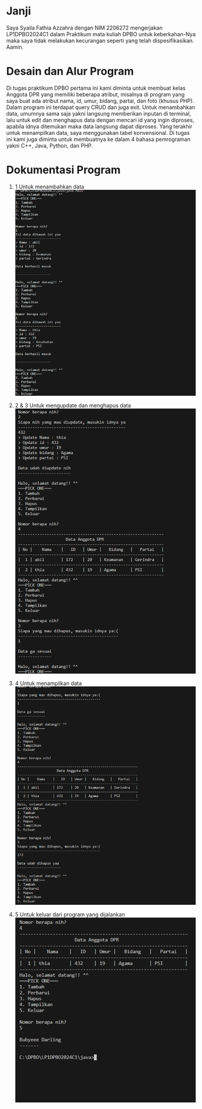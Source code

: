 # Janji
Saya Syaila Fathia Azzahra dengan NIM 2206272 mengerjakan LP1DPBO2024C1 dalam Praktikum mata kuliah DPBO untuk keberkahan-Nya maka saya tidak melakukan kecurangan seperti yang telah dispesifikasikan. Aamin.


# Desain dan Alur Program
Di tugas praktikum DPBO pertama ini kami diminta untuk membuat kelas Anggota DPR yang memiliki beberapa atribut, misalnya di program yang saya buat ada atribut nama, id, umur, bidang, partai, dan foto (khusus PHP). Dalam program ini terdapat query CRUD dan juga exit. Untuk menambahkan data, umumnya sama saja yakni langsung memberikan inputan di terminal, lalu untuk edit dan menghapus data dengan mencari id yang ingin diproses, apabila idnya ditemukan maka data langsung dapat diproses. Yang terakhir untuk menampilkan data, saya menggunakan tabel konvensional. Di tugas ini kami juga diminta untuk membuatnya ke dalam 4 bahasa pemrograman yakni C++, Java, Python, dan PHP.


# Dokumentasi Program
1. 1 Untuk menambahkan data
![Screenshot 2024-02-14 220001.png](https://github.com/fathiaasyari/LP1DPBO2024C1/blob/09df9ad0bad1863299cbad7b51832fa912181d69/java/screenshoot/Screenshot%202024-02-14%20220001.png)

2. 2 & 3 Untuk mengupdate dan menghapus data
![Screenshot 2024-02-14 220013.png](https://github.com/fathiaasyari/LP1DPBO2024C1/blob/c4f3b76ed5622fe68fce1e7c409c3924b76d15f7/java/screenshoot/Screenshot%202024-02-14%20220013.png)

3. 4 Untuk menampilkan data
![Screenshot 2024-02-14 220025.png](https://github.com/fathiaasyari/LP1DPBO2024C1/blob/c4f3b76ed5622fe68fce1e7c409c3924b76d15f7/java/screenshoot/Screenshot%202024-02-14%20220025.png)

4. 5 Untuk keluar dari program yang dijalankan
![Screenshot 2024-02-14 220030.png](https://github.com/fathiaasyari/LP1DPBO2024C1/blob/c4f3b76ed5622fe68fce1e7c409c3924b76d15f7/java/screenshoot/Screenshot%202024-02-14%20220030.png)

